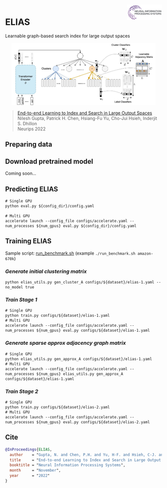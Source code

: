 <img src="media/neurips_logo.png" height="50" align="right"/>

# ELIAS
Learnable graph-based search index for large output spaces
<p align="center"><img src="media/elias_model.jpg" height="200"/></p>

> [End-to-end Learning to Index and Search in Large Output Spaces](https://arxiv.org/pdf/2210.08410.pdf) <br>
> Nilesh Gupta, Patrick H. Chen, Hsiang-Fu Yu, Cho-Jui Hsieh, Inderjit S. Dhillon <br>
> Neurips 2022
## Preparing data

## Download pretrained model 
Coming soon...
## Predicting ELIAS
```shell
# Single GPU
python eval.py ${config_dir}/config.yaml

# Multi GPU
accelerate launch --config_file configs/accelerate.yaml --num_processes ${num_gpus} eval.py ${config_dir}/config.yaml
```
## Training ELIAS
Sample script: [run_benchmark.sh](./run_benchmark.sh) (example `./run_benchmark.sh amazon-670k`)
### *Generate initial clustering matrix*
```shell
python elias_utils.py gen_cluster_A configs/${dataset}/elias-1.yaml --no_model true
```
### *Train Stage 1*
```shell
# Single GPU
python train.py configs/${dataset}/elias-1.yaml
# Multi GPU
accelerate launch --config_file configs/accelerate.yaml --num_processes ${num_gpus} eval.py configs/${dataset}/elias-1.yaml
```
### *Generate sparse approx adjacency graph matrix*
```shell
# Single GPU
python elias_utils.py gen_approx_A configs/${dataset}/elias-1.yaml
# Multi GPU
accelerate launch --config_file configs/accelerate.yaml --num_processes ${num_gpus} elias_utils.py gen_approx_A configs/${dataset}/elias-1.yaml
```
### *Train Stage 2*
```shell
# Single GPU
python train.py configs/${dataset}/elias-2.yaml
# Multi GPU
accelerate launch --config_file configs/accelerate.yaml --num_processes ${num_gpus} eval.py configs/${dataset}/elias-2.yaml
```
## Cite
```bib
@InProceedings{ELIAS,
  author    = "Gupta, N. and Chen, P.H. and Yu, H-F. and Hsieh, C-J. and Dhillon, I.",
  title     = "End-to-end Learning to Index and Search in Large Output Spaces",
  booktitle = "Neural Information Processing Systems",
  month     = "November",
  year      = "2022"
}
```